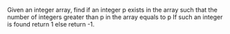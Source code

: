 Given an integer array, find if an integer p exists in the array such that the number of integers greater than p in the array equals to p
If such an integer is found return 1 else return -1.
